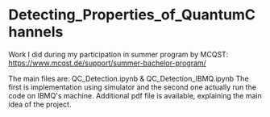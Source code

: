 # Detecting_Properties_of_QuantumChannels
 Work I did during my participation in summer program by MCQST:
https://www.mcqst.de/support/summer-bachelor-program/

The main files are: QC_Detection.ipynb & QC_Detection_IBMQ.ipynb
The first is implementation using simulator and the second one actually run the code on IBMQ's machine.
Additional pdf file is available, explaining the main idea of the project.

